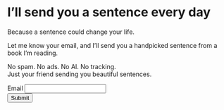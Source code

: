 # I’ll send you a sentence every day

Because a sentence could change your life.

Let me know your email, and I’ll send you a handpicked sentence from a book I’m reading.

No spam. No ads. No AI. No tracking.\
Just your friend sending you beautiful sentences.

<form action="https://riku.miso.town/submit?user_id=42&label=emails" method="post">

  <div class="field">
    <label for="email">Email </label>
    <input type="email" name="email" id="email" required>
  </div>

  <input type="submit" value="Submit">
</form>


